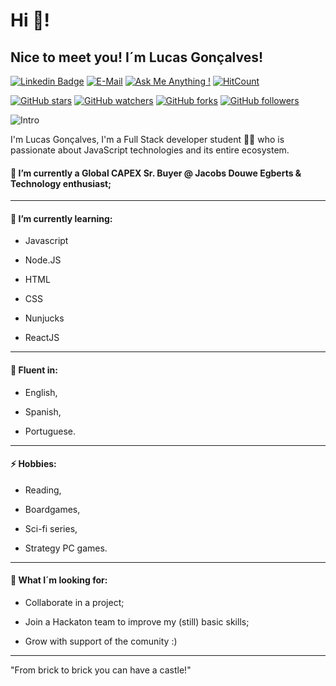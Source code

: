 # Hi 👋!
## Nice to meet you! I´m Lucas Gonçalves!
[![Linkedin Badge](https://img.shields.io/badge/-lucas%20goncalves-blue?style=flat-square&logo=Linkedin&logoColor=white&link=https://www.linkedin.com/in/lucasrgoncalves/)](https://www.linkedin.com/in/lucasrgoncalves/)
[![E-Mail](https://img.shields.io/badge/E--Mail-lucas.r.goncalves@outlook.com-blue)](lucas.r.goncalves@outlook.com)
[![Ask Me Anything !](https://img.shields.io/badge/Ask%20me-anything-1abc9c.svg)](https://GitHub.com/Naereen/ama)
[![HitCount](http://hits.dwyl.com/auriflanos/auriflanos/readmemd.svg)](http://hits.dwyl.com/auriflanos/auriflanos/readme.md)

[![GitHub stars](https://img.shields.io/github/stars/tterb/playmusic.svg?style=social&label=Star)](https://github.com/JonSnow/MyBadges)
[![GitHub watchers](https://img.shields.io/github/watchers/tterb/playmusic.svg?style=social&label=Watch)](https://github.com/JonSnow/MyBadges)
[![GitHub forks](https://img.shields.io/github/forks/tterb/playmusic.svg?style=social&label=Fork)](https://github.com/JonSnow/MyBadges)
[![GitHub followers](https://img.shields.io/github/followers/tterb.svg?style=social&label=Follow)](https://github.com/JonSnow/MyBadges)

![Intro](https://drive.google.com/uc?export=view&id=1k9UJarDvrRkDODxPePE5otmb42iJxRgW)

I'm Lucas Gonçalves, I'm a Full Stack developer student 👨‍💻 who is passionate about JavaScript technologies and its entire ecosystem. 

#### 🔭 I’m currently a Global CAPEX Sr. Buyer @ Jacobs Douwe Egberts & Technology enthusiast;
---
#### 🌱 I’m currently learning:
- Javascript

- Node.JS

- HTML

-  CSS

-  Nunjucks

-  ReactJS

---

#### 💬 Fluent in:
- English,

- Spanish,

- Portuguese.

---

#### ⚡ Hobbies: 
- Reading,

- Boardgames,

- Sci-fi series,

- Strategy PC games.

---

#### 👯  What I´m looking for:
- Collaborate in a project;

- Join a Hackaton team to improve my (still) basic skills;

- Grow with support of the comunity :)

---
"From brick to brick you can have a castle!" 
